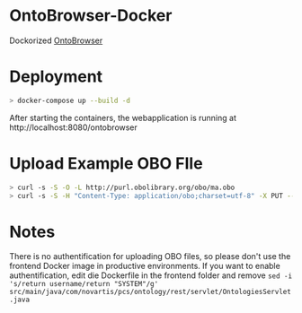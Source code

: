 # OntoBrowser-Docker
Dockorized [OntoBrowser](https://github.com/Novartis/ontobrowser)

# Deployment
```sh
> docker-compose up --build -d
```

After starting the containers, the webapplication is running at http://localhost:8080/ontobrowser

# Upload Example OBO FIle
```sh
> curl -s -S -O -L http://purl.obolibrary.org/obo/ma.obo
> curl -s -S -H "Content-Type: application/obo;charset=utf-8" -X PUT --data-binary "@ma.obo" -u SYSTEM "http://localhost:8080/ontobrowser/ontologies/Mouse%20adult%20gross%20anatomy"
```

# Notes
There is no authentification for uploading OBO files, so please don't use the frontend Docker image in productive environments.
If you want to enable authentification, edit die Dockerfile in the frontend folder and remove `sed -i 's/return username/return "SYSTEM"/g' src/main/java/com/novartis/pcs/ontology/rest/servlet/OntologiesServlet.java`
